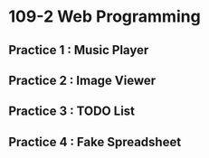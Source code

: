 # 109-2 Web Programming

## Practice 1 : Music Player

## Practice 2 : Image Viewer 

## Practice 3 : TODO List

## Practice 4 : Fake Spreadsheet

